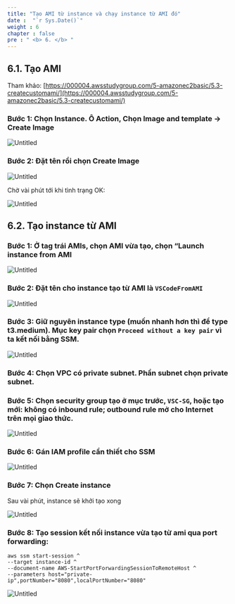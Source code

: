```yaml
---
title: "Tạo AMI từ instance và chạy instance từ AMI đó"
date :  "`r Sys.Date()`" 
weight : 6 
chapter : false
pre : " <b> 6. </b> "
---
```


## 6.1. Tạo AMI

Tham khảo: [https://000004.awsstudygroup.com/5-amazonec2basic/5.3-createcustomami/](https://000004.awsstudygroup.com/5-amazonec2basic/5.3-createcustomami/)

### Bước 1: Chọn Instance. Ô Action, Chọn Image and template → Create Image

![Untitled](/images/img_sec6/44af6854-4387-4be2-b57d-9eec29de282d.png)

### Bước 2: Đặt tên rồi chọn Create Image

![Untitled](/images/img_sec6/untitled%2090.png)

Chờ vài phút tới khi tình trạng OK:

![Untitled](/images/img_sec6/untitled%2091.png)

## 6.2. Tạo instance từ AMI

### Bước 1: Ở tag trái AMIs, chọn AMI vừa tạo, chọn “Launch instance from AMI

![Untitled](/images/img_sec6/untitled%2092.png)

### Bước 2: Đặt tên cho instance tạo từ AMI là `VSCodeFromAMI`

![Untitled](/images/img_sec6/untitled%2093.png)

### Bước 3: Giữ nguyên instance type (muốn nhanh hơn thì để type t3.medium). Mục key pair chọn `Proceed without a key pair` vì ta kết nối bằng SSM.

![Untitled](/images/img_sec6/untitled%2094.png)

### Bước 4: Chọn VPC có private subnet. Phần subnet chọn private subnet.

### Bước 5: Chọn security group tạo ở mục trước, `VSC-SG`, hoặc tạo mới: không có inbound rule; outbound rule mở cho Internet trên mọi giao thức.

![Untitled](/images/img_sec6/untitled%2095.png)

### Bước 6: Gán IAM profile cần thiết cho SSM

![Untitled](/images/img_sec6/untitled%2096.png)

### Bước 7: Chọn Create instance

Sau vài phút, instance sẽ khởi tạo xong

![Untitled](/images/img_sec6/untitled%2097.png)

### Bước 8: Tạo session kết nối instance vừa tạo từ ami qua port forwarding:

```
aws ssm start-session ^
--target instance-id ^
--document-name AWS-StartPortForwardingSessionToRemoteHost ^
--parameters host="private-ip",portNumber="8080",localPortNumber="8080"
```

![Untitled](/images/img_sec6/untitled%2098.png)